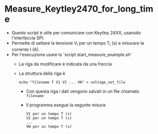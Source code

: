 # Measure_Keytley2470_for_long_time

+ Questo script è utile per comunicare con Keytley 24XX, usansdo l'interfaccia SPI.
+ Permette di settare la tensione V<sub>i</sub> per un tempo T<sub>i</sub> (s) e misurare la corrente I (A).
+ Per l'esecuzione usare lo 'script start_measure_example.sh'
    + La riga da modificare è indicata da una freccia
    + La struttura della riga è

        `echo "filename T V1 V2 ... VN" > voltage_set_file`

        + Con questa riga i dati vengono salvati in un file chiamato `filename`
        + Il programma esegue la segunte misura:

            ```
            V1 per un tempo T (s)
            V2 per un tempo T (s)
            ...
            VN per un tempo T (s)
            ```



